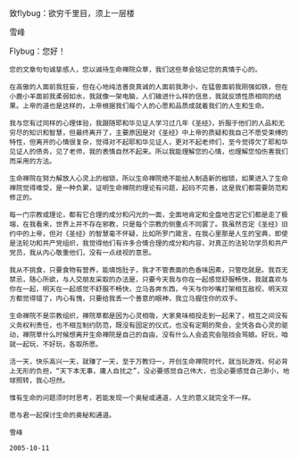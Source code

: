 致flybug：欲穷千里目，须上一层楼

雪峰


Flybug：您好！

    您的文章句句诚挚感人，您以诚待生命禅院众草，我们这些草会铭记您的真情于心的。

    在高傲的人面前我狂妄，但在心地纯洁善良真诚的人面前我渺小，在猛兽面前我刚强如铁，但在小鹿小羊面前我柔弱如水，我就像一架电脑，人们输进什么样的信息，我就反馈性质相同的结果。上帝的道也是这样的，上帝根据我们每个人的心愿和品质成就着我们的人生和生命。

    我与您有过同样的心理体验，我跟随耶和华见证人学习过几年《圣经》，折服于他们的人品和无穷尽的知识和智慧，但最终离开了，主要原因是对《圣经》中上帝的质疑和我自己不愿受束缚的特性，但离开的心情很复杂，觉得对不起耶和华见证人，更对不起老师们，至今觉得欠了耶和华见证人的债务，见了老师，我的表情自然不起来。所以我能理解您的心情，也理解您怕伤害我们而采用的方法。

    生命禅院在努力解放人心灵上的枷锁，所以生命禅院绝不能给人制造新的枷锁，如果进入了生命禅院觉得难受，是一种负累，证明生命禅院的理论有问题，起码不完善，这是我们都需要防范和修正的。 

    每一门宗教或理论，都有它合理的成分和闪光的一面，全面地肯定和全盘地否定它们都是走了极端，在我看来，世界上并不存在邪教，只是每个宗教的侧重点不同罢了。我虽然否定《圣经》旧约中的上帝，但对《圣经》的智慧毫不怀疑，比如所罗门箴言，在我心里那是人生的宝典，即使是法轮功和共产党组织，我觉得他们有许多合情合理的成分和内容，对真正的法轮功学员和共产党员，我从内心敬重他们，没有一点歧视的意思。

    我从不挑食，只要食物有营养，能填饱肚子，我才不管表面的色香味因素，只管吃就是。我百无禁忌，随心所欲，与人交朋友采取的办法是，只要今天我与你在一起感觉舒服畅快，我就喜欢与你在一起，明天在一起感觉不舒服不畅快，立马各奔东西，今天与你吵嘴打架相互敌视，明天双方都觉得错了，内心有愧，只要给我丢一个善意的眼神，我立马握住你的双手。

    生命禅院不是宗教组织，禅院草都是因为心灵相吸，大家臭味相投走到一起来了，相互之间没有义务权利责任，也不相互制约防范，既没有固定的仪式，也没有定期的聚会，全凭各自心灵的驱动，禅院草什么时候想离开生命禅院是自己的自由，没有什么人会追究会阻挡会骂娘。好玩，咱就一起玩，不好玩，各取所愿。

    活一天，快乐高兴一天，就赚了一天，至于万教归一，开创生命禅院时代，就当玩游戏，何必背上无形的负担，“天下本无事，庸人自扰之”，没必要感觉自己伟大，也没必要感觉自己渺小，地球照转，我心坦然。

    惟有生命的问题须时时思考，若能发现一个奥秘或通道，人生的意义就完全不一样。

    愿与君一起探讨生命的奥秘和通道。

    雪峰

    2005-10-11



